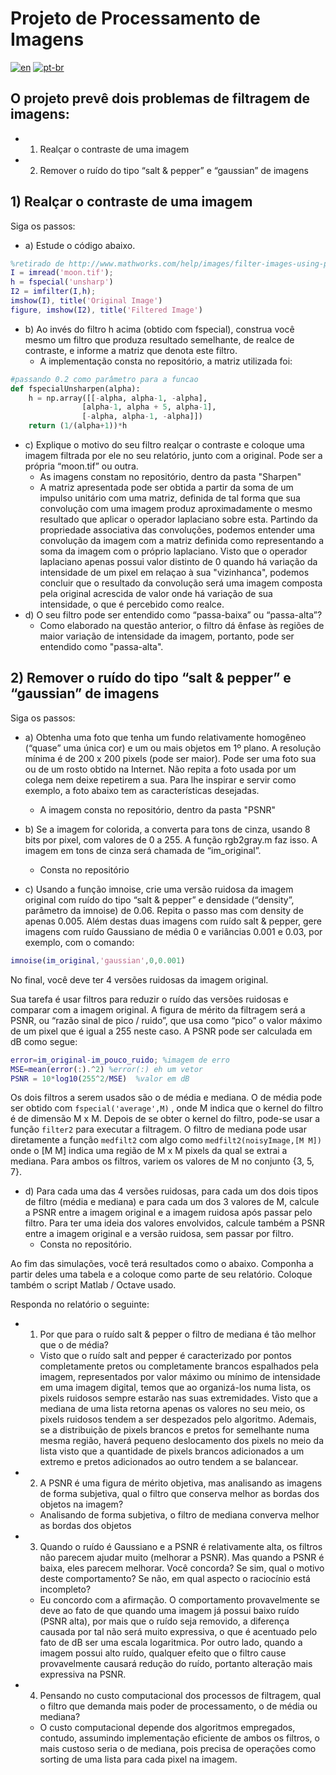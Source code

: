 # Projeto de Processamento de Imagens

[![en](https://img.shields.io/badge/lang-en-red.svg)](https://github.com/EduardoGFilho/ImgProcessing/blob/main/README.md)
[![pt-br](https://img.shields.io/badge/lang-pt--br-green.svg)](https://github.com/EduardoGFilho/ImgProcessing/blob/main/README.pt.md)

## O projeto prevê dois problemas de filtragem de imagens:
* 1) Realçar o contraste de uma imagem
* 2) Remover o ruído do tipo “salt & pepper” e “gaussian” de imagens


## 1) Realçar o contraste de uma imagem
Siga os passos:
* a) Estude o código abaixo.

~~~Matlab
%retirado de http://www.mathworks.com/help/images/filter-images-using-predefined-filters.html
I = imread('moon.tif');
h = fspecial('unsharp')
I2 = imfilter(I,h);
imshow(I), title('Original Image')
figure, imshow(I2), title('Filtered Image')
~~~

* b) Ao invés do filtro h acima (obtido com fspecial), construa você mesmo um filtro que produza resultado semelhante, de realce de contraste, e informe a matriz que denota este filtro.
  * A implementação consta no repositório, a matriz utilizada foi:
~~~Python 
#passando 0.2 como parâmetro para a funcao
def fspecialUnsharpen(alpha):
    h = np.array([[-alpha, alpha-1, -alpha],
                [alpha-1, alpha + 5, alpha-1],
                [-alpha, alpha-1, -alpha]])
    return (1/(alpha+1))*h
~~~
* c) Explique o motivo do seu filtro realçar o contraste e coloque uma imagem filtrada por ele no seu relatório, junto com a original. Pode ser a própria “moon.tif” ou outra.
  * As imagens constam no repositório, dentro da pasta "Sharpen"
  * A matriz apresentada pode ser obtida a partir da soma de um impulso unitário com uma matriz, definida de tal forma que sua convolução com uma imagem produz aproximadamente o mesmo resultado que aplicar o operador laplaciano sobre esta. Partindo da propriedade associativa das convoluções, podemos entender uma convolução da imagem com a matriz definida como representando a soma da imagem com o próprio laplaciano. Visto que o operador laplaciano apenas possui valor distinto de 0 quando há variação da intensidade de um pixel em relaçao à sua "vizinhanca", podemos concluir que o resultado da convolução será uma imagem composta pela original acrescida de valor onde há variação de sua intensidade, o que é percebido como realce.
* d) O seu filtro pode ser entendido como “passa-baixa” ou “passa-alta”?
  * Como elaborado na questão anterior, o filtro dá ênfase às regiões de maior variação de intensidade da imagem, portanto, pode ser entendido como "passa-alta".

## 2) Remover o ruído do tipo “salt & pepper” e “gaussian” de imagens

Siga os passos:
* a) Obtenha uma foto que tenha um fundo relativamente homogêneo (“quase” uma única cor) e um ou mais objetos em 1º plano. A resolução mínima é de 200 x 200 pixels (pode ser maior). Pode ser uma foto sua ou de um rosto obtido na Internet. Não repita a foto usada por um colega nem deixe repetirem a sua. Para lhe inspirar e servir como exemplo, a foto abaixo tem as características desejadas.
  * A imagem consta no repositório, dentro da pasta "PSNR"

* b) Se a imagem for colorida, a converta para tons de cinza, usando 8 bits por pixel, com valores de 0 a 255. A função rgb2gray.m faz isso. A imagem em tons de cinza será chamada de “im_original”.
  * Consta no repositório 
* c) Usando a função imnoise, crie uma versão ruidosa da imagem original com ruído do tipo “salt & pepper” e densidade (“density”, parâmetro da imnoise) de 0.06. Repita o passo mas com density de apenas 0.005. Além destas duas imagens com ruído salt & pepper, gere imagens com ruído Gaussiano de média 0 e variâncias 0.001 e 0.03, por exemplo, com o comando:
~~~Matlab
imnoise(im_original,'gaussian',0,0.001)
~~~
No final, você deve ter 4 versões ruidosas da imagem original.

Sua tarefa é usar filtros para reduzir o ruído das versões ruidosas e comparar com a imagem original. A figura de mérito da filtragem será a PSNR, ou “razão sinal de pico / ruido”, que usa como “pico” o valor máximo de um pixel que é igual a 255 neste caso. A PSNR pode ser calculada em dB como segue:
~~~Matlab
error=im_original-im_pouco_ruido; %imagem de erro
MSE=mean(error(:).^2) %error(:) eh um vetor 
PSNR = 10*log10(255^2/MSE)  %valor em dB
~~~

Os dois filtros a serem usados são o de média e mediana. O de média pode ser obtido com ```fspecial('average',M)``` , onde M indica que o kernel do filtro é de dimensão M x M. Depois de se obter o kernel do filtro, pode-se usar a função ```filter2``` para executar a filtragem. O filtro de mediana pode usar diretamente a função ```medfilt2``` com algo como
```medfilt2(noisyImage,[M M])```
onde o [M M] indica uma região de M x M pixels da qual se extrai a mediana. Para ambos os filtros, variem os valores de M no conjunto {3, 5, 7}.

* d) Para cada uma das 4 versões ruidosas, para cada um dos dois tipos de filtro (média e mediana) e para cada um dos 3 valores de M, calcule a PSNR entre a imagem original e a imagem ruidosa após passar pelo filtro. Para ter uma ideia dos valores envolvidos, calcule também a PSNR entre a imagem original e a versão ruidosa, sem passar por filtro.
  * Consta no repositório.
  
 
Ao fim das simulações, você terá resultados como o abaixo. Componha a partir deles uma tabela e a coloque como parte de seu relatório. Coloque também o script Matlab / Octave usado.

Responda no relatório o seguinte:
* 1) Por que para o ruído salt & pepper o filtro de mediana é tão melhor que o de média?
  * Visto que o ruído salt and pepper é caracterizado por pontos completamente pretos ou completamente brancos espalhados pela imagem, representados por valor máximo ou mínimo de intensidade em uma imagem digital, temos que ao organizá-los numa lista, os pixels ruidosos sempre estarão nas suas extremidades. Visto que a mediana de uma lista retorna apenas os valores no seu meio, os pixels ruidosos tendem a ser despezados pelo algoritmo. Ademais, se a distribuição de pixels brancos e pretos for semelhante numa mesma região, haverá pequeno deslocamento dos pixels no meio da lista visto que a quantidade de pixels brancos adicionados a um extremo e pretos adicionados ao outro tendem a se balancear.
* 2) A PSNR é uma figura de mérito objetiva, mas analisando as imagens de forma subjetiva, qual o filtro que conserva melhor as bordas dos objetos na imagem?
  * Analisando de forma subjetiva, o filtro de mediana converva melhor as bordas dos objetos
* 3) Quando o ruído é Gaussiano e a PSNR é relativamente alta, os filtros não parecem ajudar muito (melhorar a PSNR). Mas quando a PSNR é baixa, eles parecem melhorar. Você concorda? Se sim, qual o motivo deste comportamento? Se não, em qual aspecto o raciocínio está incompleto?
  * Eu concordo com a afirmação. O comportamento provavelmente se deve ao fato de que  quando uma imagem já possui baixo  ruído (PSNR alta), por mais que o ruído seja removido, a diferença causada por tal não será muito expressiva, o que é acentuado pelo fato de dB ser uma escala logaritmica. Por outro lado, quando a imagem possui alto ruído, qualquer efeito que o filtro cause provavelmente causará redução do ruído, portanto alteração mais expressiva na PSNR.
* 4) Pensando no custo computacional dos processos de filtragem, qual o filtro que demanda mais poder de processamento, o de média ou mediana?
  * O custo computacional depende dos algoritmos empregados, contudo, assumindo implementação eficiente de ambos os filtros, o mais custoso seria o de mediana, pois precisa de operações como sorting de uma lista para cada pixel na imagem.
